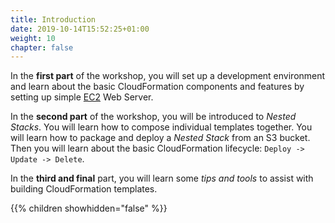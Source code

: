 ```yaml
---
title: Introduction
date: 2019-10-14T15:52:25+01:00
weight: 10
chapter: false
---
```


In the **first part** of the workshop, you will set up a development environment and learn about the basic CloudFormation components and features by setting up simple [EC2](https://aws.amazon.com/ec2/) Web Server. 

In the **second part** of the workshop, you will be introduced to _Nested Stacks_. You will learn how to compose individual templates together. You will  learn how to package and deploy a _Nested Stack_ from an S3 bucket. Then you will learn about the basic CloudFormation lifecycle: `Deploy -> Update -> Delete`.

In the **third and final** part, you will learn some _tips and tools_ to assist with building CloudFormation templates.

{{% children showhidden="false" %}}

